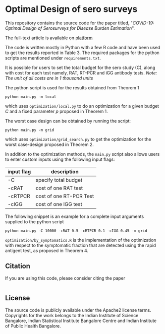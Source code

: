# Optimal Design of sero surveys 
This repository contains the source code for the paper titled, "*COVID-19: Optimal Design of Serosurveys for Disease Burden Estimation*".

The full-text article is available on [platform](#)

The code is written mostly in Python with a few R code and have been used to get the results reported in Table 3. The required packages for the python scripts are mentioned under `requirements.txt`.

It is possible for users to set the total budget for the sero study (C), along with cost for each test namely, RAT, RT-PCR and iGG antibody tests. *Note: The unit of all costs are in 1 thousand units*

The python script is used for the results obtained from Theorem 1

```shell
python main.py -m local
```
which uses `optimization/local.py` to do an optimization for a given budget $C$ and a fixed parameter $p$ proposed in Theorem 1.

The worst case design can be obtained by running the script:

```shell
python main.py -m grid
```
which uses `optimization/grid_search.py` to get the optimization for the worst case-design proposed in Theorem  2.

In addition to the optimization methods, the `main.py` script also allows users to enter custom inputs using the following input flags:

input flag| description
---|---|
-C | specify total budget
-cRAT | cost of one RAT test
-cRTPCR | cost of one RT-PCR Test
-cIGG | cost of one IGG test

The following snippet is an example for a complete input arguments supplied to the python script

```shell
python main.py -C 10000 -cRAT 0.5 -cRTPCR 0.1 -cIGG 0.45 -m grid
```



`optimization/by_symptomatics.R` is the implementation of the optimization with respect to the symptomatic fraction that are detected using the rapid antigent test, as proposed in Theorem 4.

## Citation
If you are using this code, please consider citing the paper
```bibtex

```

## License
The source code is publicly available under the Apache2 license terms.
Copyrights for the work belongs to the Indian Institute of Science Bangalore, Indian Statistical Institute Bangalore Centre and Indian Institute of Public Health Bangalore.
